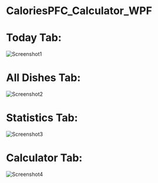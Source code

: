 # CaloriesPFC_Calculator_WPF
# Today Tab:
![Screenshot1](https://github.com/IvanTsatsura/CaloriesPFC_Calculator_WPF/assets/56256224/5701964d-fffc-4fbb-a08d-733cd0c690fb)
# All Dishes Tab:
![Screenshot2](https://github.com/IvanTsatsura/CaloriesPFC_Calculator_WPF/assets/56256224/7e6e7d69-9996-4e04-a735-04e44986d650)
# Statistics Tab:
![Screenshot3](https://github.com/IvanTsatsura/CaloriesPFC_Calculator_WPF/assets/56256224/1a6b3489-03eb-4d6c-ac15-965fecc8119e)
# Calculator Tab:
![Screenshot4](https://github.com/IvanTsatsura/CaloriesPFC_Calculator_WPF/assets/56256224/bf02eb60-947b-4f93-8d6e-3e6a47b1d8b8)
